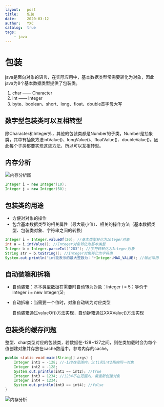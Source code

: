 ```yaml
---
layout:   post
title:    包装
date:     2020-03-12
author:   YXC
catalog:  true
tags:
    - java
---
```

# 包装

java是面向对象的语言，在实际应用中，基本数据类型常需要转化为对象，因此java为8个基本数据类型提供了包装类。

1. char —— Character
2. int    —— Integer
3. byte、boolean、short、long、float、double首字母大写

## 数字型包装类可以互相转型

除Character和Integer外，其他的包装类都是Number的子类，Number是抽象类，其中有抽象方法intValue()、longValue()、floatValue()、doubleValue()。因此每个子类都要实现这些方法，所以可以互相转型。

## 内存分析

![内存分析图](https://www.sxt.cn/360shop/Public/admin/UEditor/20170524/1495593796672168.png)

```java
Integer i = new Integer(10);
Integer j = new Integer(50);
```

## 包装类的用途

* 方便对对象的操作
* 包含基本数据类型的相关属性（最大最小值）、相关的操作方法（基本数据类型、包装类对象、字符串之间的转换）

```java
Integer i = Integer.valueOf(20); //基本类型转化为Integer对象
int a = i.intValue(); //Integer对象转化为基本类型
Integer b = Integer.parseInt("283"); //字符转转化为Integer对象
String str = b.toString(); //Integer对象转化为字符串
System.out.println("int能表示的最大整数为："+Integer.MAX_VALUE); //输出常用常量
```

## 自动装箱和拆箱

* 自动装箱：基本类型数据在需要时自动转为对象：Integer i = 5；等价于Integer i = new Integer(5);

* 自动拆箱：当需要一个值时，对象自动转为对应类型

  自动装箱通过valueOf()方法实现，自动拆箱通过XXXValue()方法实现

## 包装类的缓存问题

整型、char类型对应的包装类，若数据在-128~127之间，则在类加载时会为每个值创建对象并存放在cache数组中。参考内存的cache。

```java
public static void main(String[] args) {
    Integer int1 = -128; //-128在范围内，int1和int2指向同一对象
    Integer int2 = -128;
    System.out.println(int1 == int2); //true
    Integer int3 = 1234; //1234不在范围内，需重新创建对象
    Integer int4 = 1234;
    System.out.println(int3 == int4); //false
}
```

![内存分析](https://www.sxt.cn/360shop/Public/admin/UEditor/20170524/1495596432165735.png)
